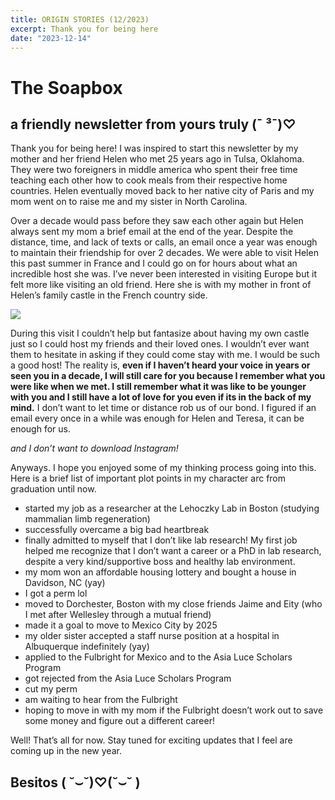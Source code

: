 ```yaml
---
title: ORIGIN STORIES (12/2023)
excerpt: Thank you for being here
date: "2023-12-14"
---
```

# The Soapbox
## a friendly newsletter from yours truly (¯ ³¯)♡

Thank you for being here! I was inspired to start this newsletter by my mother and her friend Helen who met 25 years ago in Tulsa, Oklahoma. They were two foreigners in middle america who spent their free time teaching each other how to cook meals from their respective home countries. Helen eventually moved back to her native city of Paris and my mom went on to raise me and my sister in North Carolina. 

Over a decade would pass before they saw each other again but Helen always sent my mom a brief email at the end of the year. Despite the distance, time, and lack of texts or calls, an email once a year was enough to maintain their friendship for over 2 decades.  We were able to visit Helen this past summer in France and I could go on for hours about what an incredible host she was. I’ve never been interested in visiting Europe but it felt more like visiting an old friend. Here she is with my mother in front of Helen’s family castle in the French country side.


<!-- insert picture of mom and helen in front of castle -->
![](/images/momandcastle.jpg)

During this visit I couldn’t help but fantasize about having my own castle just so I could host my friends and their loved ones. I wouldn’t ever want them to hesitate in asking if they could come stay with me. I would be such a good host! The reality is, **even if I haven’t heard your voice in years or seen you in a decade, I will still care for you because I remember what you were like when we met. I still remember what it was like to be younger with you and I still have a lot of love for you even if its in the back of my mind.** I don’t want to let time or distance rob us of our bond. I figured if an email every once in a while was enough for Helen and Teresa, it can be enough for us. 

_and I don’t want to download Instagram!_
<!-- Insert picture of mom, helen, and rachelle eating together outside -->

Anyways. I hope you enjoyed some of my thinking process going into this. Here is a brief list of important plot points in my character arc from graduation until now. 
<!-- how do I change the font for lists? -->
- started my job as a researcher at the Lehoczky Lab in Boston (studying mammalian limb regeneration) 
- successfully overcame a big bad heartbreak
- finally admitted to myself that I don’t like lab research! My first job helped me recognize that I don’t want a career or a PhD in lab research, despite a very kind/supportive boss and healthy lab environment. 
-  my mom won an affordable housing lottery and bought a house in Davidson, NC (yay)
- I got a perm lol
- moved to Dorchester, Boston with my close friends Jaime and Eity (who I met after Wellesley through a mutual friend) 
- made it a goal to move to Mexico City by 2025
- my older sister accepted a staff nurse position at a hospital in Albuquerque indefinitely (yay)
- applied to the Fulbright for Mexico and to the Asia Luce Scholars Program 
- got rejected from the Asia Luce Scholars Program 
- cut my perm 
- am waiting to hear from the Fulbright 
- hoping to move in with my mom if the Fulbright doesn’t work out to save some money and figure out a different career!

Well! That’s all for now. Stay tuned for exciting updates that I feel are coming up in the new year. 

## Besitos ( ˘⌣˘)♡(˘⌣˘ )

<!-- Insert cute picture of me with my perm in front of helen's castle -->